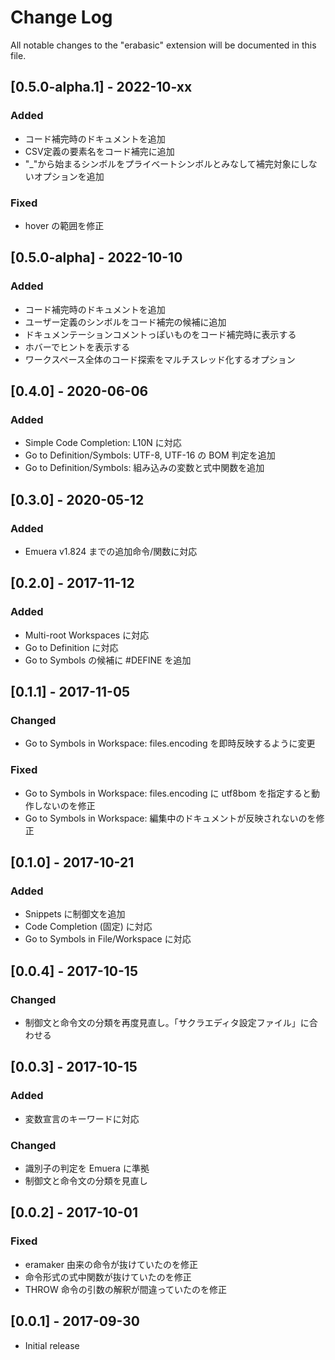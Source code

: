 # Change Log
All notable changes to the "erabasic" extension will be documented in this file.

## [0.5.0-alpha.1] - 2022-10-xx
### Added
- コード補完時のドキュメントを追加
- CSV定義の要素名をコード補完に追加
- "_"から始まるシンボルをプライベートシンボルとみなして補完対象にしないオプションを追加

### Fixed
- hover の範囲を修正

## [0.5.0-alpha] - 2022-10-10
### Added
- コード補完時のドキュメントを追加
- ユーザー定義のシンボルをコード補完の候補に追加
- ドキュメンテーションコメントっぽいものをコード補完時に表示する
- ホバーでヒントを表示する
- ワークスペース全体のコード探索をマルチスレッド化するオプション

## [0.4.0] - 2020-06-06
### Added
- Simple Code Completion: L10N に対応
- Go to Definition/Symbols: UTF-8, UTF-16 の BOM 判定を追加
- Go to Definition/Symbols: 組み込みの変数と式中関数を追加

## [0.3.0] - 2020-05-12
### Added
- Emuera v1.824 までの追加命令/関数に対応

## [0.2.0] - 2017-11-12
### Added
- Multi-root Workspaces に対応
- Go to Definition に対応
- Go to Symbols の候補に #DEFINE を追加

## [0.1.1] - 2017-11-05
### Changed
- Go to Symbols in Workspace: files.encoding を即時反映するように変更

### Fixed
- Go to Symbols in Workspace: files.encoding に utf8bom を指定すると動作しないのを修正
- Go to Symbols in Workspace: 編集中のドキュメントが反映されないのを修正

## [0.1.0] - 2017-10-21
### Added
- Snippets に制御文を追加
- Code Completion (固定) に対応
- Go to Symbols in File/Workspace に対応

## [0.0.4] - 2017-10-15
### Changed
- 制御文と命令文の分類を再度見直し。「サクラエディタ設定ファイル」に合わせる

## [0.0.3] - 2017-10-15
### Added
- 変数宣言のキーワードに対応

### Changed
- 識別子の判定を Emuera に準拠
- 制御文と命令文の分類を見直し

## [0.0.2] - 2017-10-01
### Fixed
- eramaker 由来の命令が抜けていたのを修正
- 命令形式の式中関数が抜けていたのを修正
- THROW 命令の引数の解釈が間違っていたのを修正

## [0.0.1] - 2017-09-30
- Initial release
